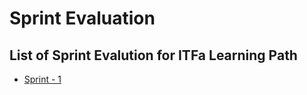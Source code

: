 # Sprint Evaluation

## List of Sprint Evalution for ITFa Learning Path 

- [Sprint - 1 ](./sprint1/README.md)